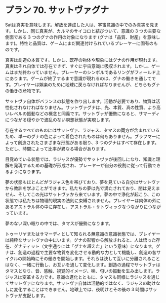 # プラン 70. サットヴァグナ

Satは真実を意味します。解放を達成した人は、宇宙意識の中でのみ真実を見ます。しかし、同じ真実が、カルマのサイコロと結びついて、意識の 3 つの主要な側面である 3 つのグナの作用の対象になります (グナは「品質、財産」を意味します)。特性と品質は、ゲームにまだ関連付けられているプレーヤーに固有のものです。

真実は創造の本質です。しかし、既存の物体や現象にはグナの作用が現れます。真実はそれ自体では存在できず、すぐに宇宙意識に吸収されます。しかし、ゲームはまだ終わっていません。プレーヤーのシンボルであるリングがフィールド上にあります。ゲームが終了するまで意識が現れるのは、グナの働きを通してです。プレイヤーは娯楽のために地球に戻らなければなりませんが、どちらもグナの働きの産物です。

サットヴァ自体がバランスの状態を作り出します。活動が必要であり、物質は活性化されなければなりません。サットヴァグナは、光、本質、真の性質、より高いレベルの振動などの概念と同義です。サットヴァが優勢になると、サマーディにつながる穏やかで波乱のない瞑想状態が実現します。

存在するすべてのものにはサットヴァ、ラジャス、タマスの両方が含まれているため、単一のグナの色によって着色されたものは何もありません。ブラフマーによって創造されたさまざまな形態がある限り、3 つのグナはすべて存在します。ただし、時間によって比率が異なる場合があります。

目覚めている状態では、ラジャスが優勢でサットヴァが後回しになり、知識と理解を発現するための基礎が形成され、プレーヤーが自分の役割に従って行動できるようになります。

夢の状態もほとんどがラジャス色を帯びており、夢を見ている自分はサットヴァから教訓を学ぶことができます。私たちの夢は光で満たされており、闇は見えません、そしてこの光はサットヴァから来ています。夢の中で浄化が起こり、この状態では私たちは物理的現実の法則に束縛されません。プレイヤーは肉体の外にあるアストラル体の中に存在し、アストラル・サトヴィックなつながりにつながっています。

夢のない深い眠りの中では、タマスが優勢になります。

トゥーリヤまたはサマーディとして知られる無意識の意識状態では、プレイヤーは純粋なサットヴァの中にいます。グナの影響から解放されると、人は悟った存在、グナティット（文字通りには「グナを超えた」という意味）になります。グナは、創造の過程で主要な物質を変化させる動的な力として機能し、創造の各サイクルの開始時にその働きを開始します。それらは決して互いに分離されることはなく、一緒に行動し、お互いを通して変化します。創造の過程でサットヴァはタマスとなり、音、感触、視覚的イメージ、味、匂いの振動を生み出します。ラジャスは変革する力です。意識の進化とともに、タマスも同様にラジャスを通じてサットヴァになります。サットヴァ自体は活動的ではなく、ラジャスの助けなしに変化することはできません。地球上では、夜明けとその後の 3 時間はサットヴァが支配します。
